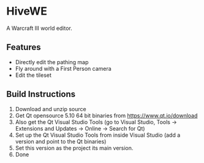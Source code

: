 # HiveWE
A Warcraft III world editor.

## Features

- Directly edit the pathing map  
- Fly around with a First Person camera
- Edit the tileset

## Build Instructions

1. Download and unzip source
2. Get Qt opensource 5.10 64 bit binaries from https://www.qt.io/download  
3. Also get the Qt Visual Studio Tools (go to Visual Studio, Tools -> Extensions and Updates -> Online -> Search for Qt)  
4. Set up the Qt Visual Studio Tools from inside Visual Studio (add a version and point to the Qt binaries)  
5. Set this version as the project its main version.
5. Done  